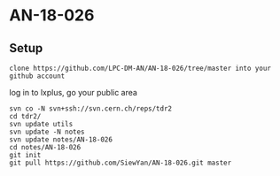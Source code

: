 # AN-18-026

## Setup

```
clone https://github.com/LPC-DM-AN/AN-18-026/tree/master into your github account
```

log in to lxplus, go your public area
```
svn co -N svn+ssh://svn.cern.ch/reps/tdr2
cd tdr2/
svn update utils
svn update -N notes
svn update notes/AN-18-026
cd notes/AN-18-026
git init
git pull https://github.com/SiewYan/AN-18-026.git master
```

